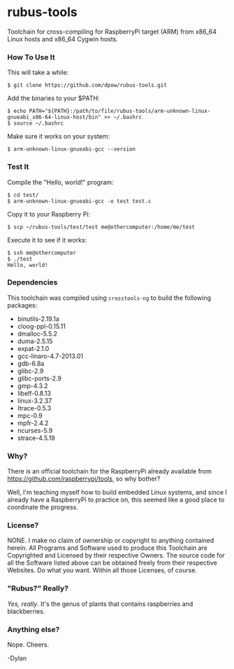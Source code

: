 rubus-tools
===========

Toolchain for cross-compiling for RaspberryPi target (ARM) from x86_64 Linux hosts and x86_64 Cygwin hosts.

### How To Use It

This will take a while:

    $ git clone https://github.com/dpow/rubus-tools.git
    
Add the binaries to your $PATH:
    
    $ echo PATH="${PATH}:/path/to/file/rubus-tools/arm-unknown-linux-gnueabi_x86-64-linux-host/bin" >> ~/.bashrc
    $ source ~/.bashrc

Make sure it works on your system:
    
    $ arm-unknown-linux-gnueabi-gcc --version

### Test It

Compile the "Hello, world!" program:

    $ cd test/
    $ arm-unknown-linux-gnueabi-gcc -o test test.c
    
Copy it to your Raspberry Pi:

    $ scp ~/rubus-tools/test/test me@othercomputer:/home/me/test

Execute it to see if it works:

    $ ssh me@othercomputer
    $ ./test
    Hello, world!
    
### Dependencies

This toolchain was compiled using `crosstools-ng` to build the following packages:
* binutils-2.19.1a
* cloog-ppl-0.15.11
* dmalloc-5.5.2
* duma-2.5.15
* expat-2.1.0
* gcc-linaro-4.7-2013.01
* gdb-6.8a
* glibc-2.9
* glibc-ports-2.9
* gmp-4.3.2
* libelf-0.8.13
* linux-3.2.37
* ltrace-0.5.3
* mpc-0.9
* mpfr-2.4.2
* ncurses-5.9
* strace-4.5.19

### Why?

There *is* an official toolchain for the RaspberryPi already available from https://github.com/raspberrypi/tools, so why bother?

Well, I'm teaching myself how to build embedded Linux systems, and since I already have a RaspberryPi to practice on, this seemed like a good place to coordinate the progress.

### License?

NONE. I make no claim of ownership or copyright to anything contained herein. All Programs and Software used to produce this Toolchain are Copyrighted and Licensed by their respective Owners. The source code for all the Software listed above can be obtained freely from their respective Websites. Do what you want. Within all those Licenses, of course.

### "Rubus?" Really?

*Yes, really*. It's the genus of plants that contains raspberries and blackberries.

### Anything else?

Nope. Cheers.

-Dylan
